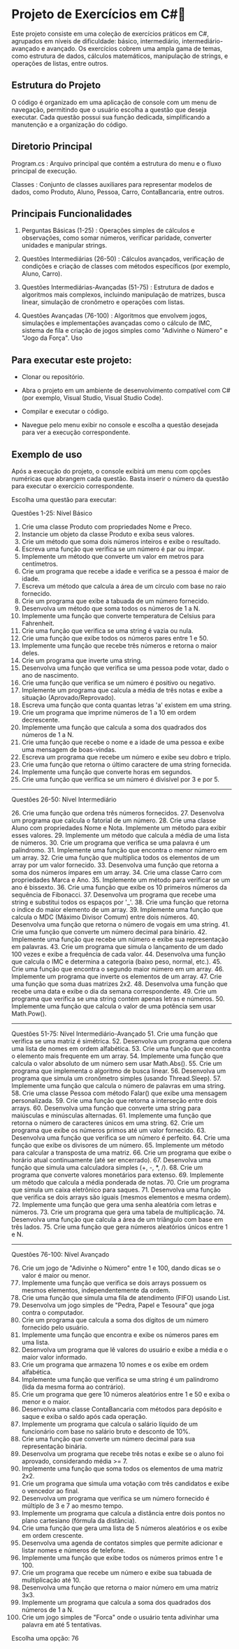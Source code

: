 <h1>Projeto de Exercícios em C#🚀</h1>
Este projeto consiste em uma coleção de exercícios práticos em C#, agrupados em níveis de dificuldade: básico, intermediário, intermediário-avançado e avançado. Os exercícios cobrem uma ampla gama de temas, como estrutura de dados, cálculos matemáticos, manipulação de strings, e operações de listas, entre outros.

## Estrutura do Projeto
O código é organizado em uma aplicação de console com um menu de navegação, permitindo que o usuário escolha a questão que deseja executar. Cada questão possui sua função dedicada, simplificando a manutenção e a organização do código.

## Diretorio Principal
Program.cs : Arquivo principal que contém a estrutura do menu e o fluxo principal de execução. 

Classes : Conjunto de classes auxiliares para representar modelos de dados, como Produto, Aluno, Pessoa, Carro, ContaBancaria, entre outros.

## Principais Funcionalidades
1. Perguntas Básicas (1-25) :
Operações simples de cálculos e observações, como somar números, verificar paridade, converter unidades e manipular strings.

2. Questões Intermediárias (26-50) :
Cálculos avançados, verificação de condições e criação de classes com métodos específicos (por exemplo, Aluno, Carro).

3. Questões Intermediárias-Avançadas (51-75) :
Estrutura de dados e algoritmos mais complexos, incluindo manipulação de matrizes, busca linear, simulação de cronômetro e operações com listas.

4. Questões Avançadas (76-100) :
Algoritmos que envolvem jogos, simulações e implementações avançadas como o cálculo de IMC, sistema de fila e criação de jogos simples como "Adivinhe o Número" e "Jogo da Força".
Uso

## Para executar este projeto:

+ Clonar ou repositório.

+ Abra o projeto em um ambiente de desenvolvimento compatível com C# (por exemplo, Visual Studio, Visual Studio Code).

+ Compilar e executar o código.

+ Navegue pelo menu exibir no console e escolha a questão desejada para ver a execução correspondente.

## Exemplo de uso
Após a execução do projeto, o console exibirá um menu com opções numéricas que abrangem cada questão. Basta inserir o número da questão para executar o exercício correspondente.

Escolha uma questão para executar:

Questões 1-25: Nível Básico
1.	Crie uma classe Produto com propriedades Nome e Preco.
2.	Instancie um objeto da classe Produto e exiba seus valores.
3.	Crie um método que soma dois números inteiros e exibe o resultado.
4.	Escreva uma função que verifica se um número é par ou ímpar.
5.	Implemente um método que converte um valor em metros para centímetros.
6.	Crie um programa que recebe a idade e verifica se a pessoa é maior de idade.
7.	Escreva um método que calcula a área de um círculo com base no raio fornecido.
8.	Crie um programa que exibe a tabuada de um número fornecido.
9.	Desenvolva um método que soma todos os números de 1 a N.
10.	Implemente uma função que converte temperatura de Celsius para Fahrenheit.
11.	Crie uma função que verifica se uma string é vazia ou nula.
12.	Crie uma função que exibe todos os números pares entre 1 e 50.
13.	Implemente uma função que recebe três números e retorna o maior deles.
14.	Crie um programa que inverte uma string.
15.	Desenvolva uma função que verifica se uma pessoa pode votar, dado o ano de nascimento.
16.	Crie uma função que verifica se um número é positivo ou negativo.
17.	Implemente um programa que calcula a média de três notas e exibe a situação (Aprovado/Reprovado).
18.	Escreva uma função que conta quantas letras 'a' existem em uma string.
19.	Crie um programa que imprime números de 1 a 10 em ordem decrescente.
20.	Implemente uma função que calcula a soma dos quadrados dos números de 1 a N.
21.	Crie uma função que recebe o nome e a idade de uma pessoa e exibe uma mensagem de boas-vindas.
22.	Escreva um programa que recebe um número e exibe seu dobro e triplo.
23.	Crie uma função que retorna o último caractere de uma string fornecida.
24.	Implemente uma função que converte horas em segundos.
25.	Crie uma função que verifica se um número é divisível por 3 e por 5.
________________________________________
Questões 26-50: Nível Intermediário

<tr> 26.	Crie uma função que ordena três números fornecidos. </tr>
27.	Desenvolva um programa que calcula o fatorial de um número.
28.	Crie uma classe Aluno com propriedades Nome e Nota. Implemente um método para exibir esses valores.
29.	Implemente um método que calcula a média de uma lista de números.
30.	Crie um programa que verifica se uma palavra é um palíndromo.
31.	Implemente uma função que encontra o menor número em um array.
32.	Crie uma função que multiplica todos os elementos de um array por um valor fornecido.
33.	Desenvolva uma função que retorna a soma dos números ímpares em um array.
34.	Crie uma classe Carro com propriedades Marca e Ano.
35.	Implemente um método para verificar se um ano é bissexto.
36.	Crie uma função que exibe os 10 primeiros números da sequência de Fibonacci.
37.	Desenvolva um programa que recebe uma string e substitui todos os espaços por '_'.
38.	Crie uma função que retorna o índice do maior elemento de um array.
39.	Implemente uma função que calcula o MDC (Máximo Divisor Comum) entre dois números.
40.	Desenvolva uma função que retorna o número de vogais em uma string.
41.	Crie uma função que converte um número decimal para binário.
42.	Implemente uma função que recebe um número e exibe sua representação em palavras.
43.	Crie um programa que simula o lançamento de um dado 100 vezes e exibe a frequência de cada valor.
44.	Desenvolva uma função que calcula o IMC e determina a categoria (baixo peso, normal, etc.).
45.	Crie uma função que encontra o segundo maior número em um array.
46.	Implemente um programa que inverte os elementos de um array.
47.	Crie uma função que soma duas matrizes 2x2.
48.	Desenvolva uma função que recebe uma data e exibe o dia da semana correspondente.
49.	Crie um programa que verifica se uma string contém apenas letras e números.
50.	Implemente uma função que calcula o valor de uma potência sem usar Math.Pow().

________________________________________
Questões 51-75: Nível Intermediário-Avançado
51.	Crie uma função que verifica se uma matriz é simétrica.
52.	Desenvolva um programa que ordena uma lista de nomes em ordem alfabética.
53.	Crie uma função que encontra o elemento mais frequente em um array.
54.	Implemente uma função que calcula o valor absoluto de um número sem usar Math.Abs().
55.	Crie um programa que implementa o algoritmo de busca linear.
56.	Desenvolva um programa que simula um cronômetro simples (usando Thread.Sleep).
57.	Implemente uma função que calcula o número de palavras em uma string.
58.	Crie uma classe Pessoa com método Falar() que exibe uma mensagem personalizada.
59.	Crie uma função que retorna a interseção entre dois arrays.
60.	Desenvolva uma função que converte uma string para maiúsculas e minúsculas alternadas.
61.	Implemente uma função que retorna o número de caracteres únicos em uma string.
62.	Crie um programa que exibe os números primos até um valor fornecido.
63.	Desenvolva uma função que verifica se um número é perfeito.
64.	Crie uma função que exibe os divisores de um número.
65.	Implemente um método para calcular a transposta de uma matriz.
66.	Crie um programa que exibe o horário atual continuamente (até ser encerrado).
67.	Desenvolva uma função que simula uma calculadora simples (+, -, *, /).
68.	Crie um programa que converte valores monetários para extenso.
69.	Implemente um método que calcula a média ponderada de notas.
70.	Crie um programa que simula um caixa eletrônico para saques.
71.	Desenvolva uma função que verifica se dois arrays são iguais (mesmos elementos e mesma ordem).
72.	Implemente uma função que gera uma senha aleatória com letras e números.
73.	Crie um programa que gera uma tabela de multiplicação.
74.	Desenvolva uma função que calcula a área de um triângulo com base em três lados.
75.	Crie uma função que gera números aleatórios únicos entre 1 e N.

________________________________________
Questões 76-100: Nível Avançado

76.	Crie um jogo de "Adivinhe o Número" entre 1 e 100, dando dicas se o valor é maior ou menor.
77.	Implemente uma função que verifica se dois arrays possuem os mesmos elementos, independentemente da ordem.
78.	Crie uma função que simula uma fila de atendimento (FIFO) usando List<T>.
79.	Desenvolva um jogo simples de "Pedra, Papel e Tesoura" que joga contra o computador.
80.	Crie um programa que calcula a soma dos dígitos de um número fornecido pelo usuário.
81.	Implemente uma função que encontra e exibe os números pares em uma lista.
82.	Desenvolva um programa que lê valores do usuário e exibe a média e o maior valor informado.
83.	Crie um programa que armazena 10 nomes e os exibe em ordem alfabética.
84.	Implemente uma função que verifica se uma string é um palíndromo (lida da mesma forma ao contrário).
85.	Crie um programa que gere 10 números aleatórios entre 1 e 50 e exiba o menor e o maior.
86.	Desenvolva uma classe ContaBancaria com métodos para depósito e saque e exiba o saldo após cada operação.
87.	Implemente um programa que calcula o salário líquido de um funcionário com base no salário bruto e desconto de 10%.
88.	Crie uma função que converte um número decimal para sua representação binária.
89.	Desenvolva um programa que recebe três notas e exibe se o aluno foi aprovado, considerando média >= 7.
90.	Implemente uma função que soma todos os elementos de uma matriz 2x2.
91.	Crie um programa que simula uma votação com três candidatos e exibe o vencedor ao final.
92.	Desenvolva um programa que verifica se um número fornecido é múltiplo de 3 e 7 ao mesmo tempo.
93.	Implemente um programa que calcula a distância entre dois pontos no plano cartesiano (fórmula da distância).
94.	Crie uma função que gera uma lista de 5 números aleatórios e os exibe em ordem crescente.
95.	Desenvolva uma agenda de contatos simples que permite adicionar e listar nomes e números de telefone.
96.	Implemente uma função que exibe todos os números primos entre 1 e 100.
97.	Crie um programa que recebe um número e exibe sua tabuada de multiplicação até 10.
98.	Desenvolva uma função que retorna o maior número em uma matriz 3x3.
99.	Implemente um programa que calcula a soma dos quadrados dos números de 1 a N.
100.	Crie um jogo simples de "Forca" onde o usuário tenta adivinhar uma palavra em até 5 tentativas.

Escolha uma opção: 76

